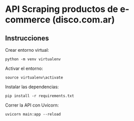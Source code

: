 # API Scraping productos de e-commerce (disco.com.ar)

## Instrucciones

Crear entorno virtual:

`python -m venv virtualenv`

Activar el entorno:

`source virtualenv\activate`

Instalar las dependencias:

`pip install -r requirements.txt`

Correr la API con Uvicorn:

`uvicorn main:app --reload`
